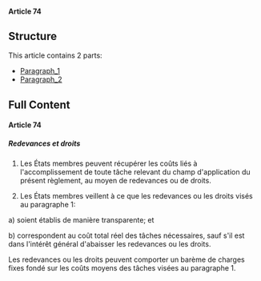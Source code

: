 #### Article 74

## Structure

This article contains 2 parts:

- [Paragraph_1](./Paragraph_1.md)
- [Paragraph_2](./Paragraph_2.md)

## Full Content

#### Article 74
##### Redevances et droits

1. Les États membres peuvent récupérer les coûts liés à l'accomplissement de toute tâche relevant du champ d'application du présent règlement, au moyen de redevances ou de droits.

2. Les États membres veillent à ce que les redevances ou les droits visés au paragraphe 1:

a) soient établis de manière transparente; et

b) correspondent au coût total réel des tâches nécessaires, sauf s'il est dans l'intérêt général d'abaisser les redevances ou les droits.

Les redevances ou les droits peuvent comporter un barème de charges fixes fondé sur les coûts moyens des tâches visées au paragraphe 1.
